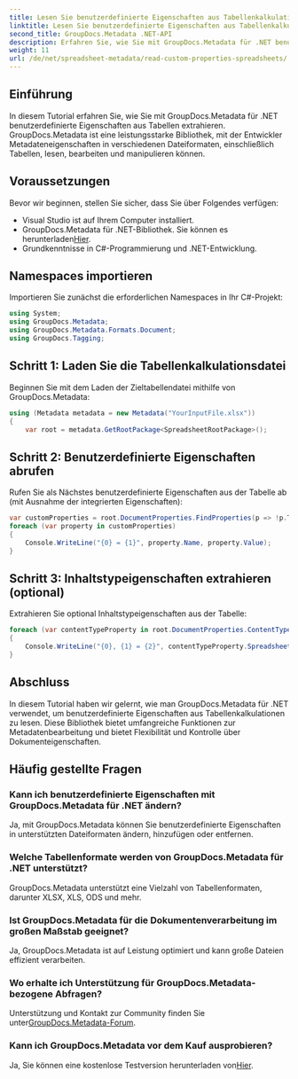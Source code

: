 ```yaml
---
title: Lesen Sie benutzerdefinierte Eigenschaften aus Tabellenkalkulationen in .NET
linktitle: Lesen Sie benutzerdefinierte Eigenschaften aus Tabellenkalkulationen in .NET
second_title: GroupDocs.Metadata .NET-API
description: Erfahren Sie, wie Sie mit GroupDocs.Metadata für .NET benutzerdefinierte Eigenschaften aus Tabellen extrahieren. Verbessern Sie die Metadatenbearbeitung in Ihren .NET-Anwendungen.
weight: 11
url: /de/net/spreadsheet-metadata/read-custom-properties-spreadsheets/
---
```

## Einführung
In diesem Tutorial erfahren Sie, wie Sie mit GroupDocs.Metadata für .NET benutzerdefinierte Eigenschaften aus Tabellen extrahieren. GroupDocs.Metadata ist eine leistungsstarke Bibliothek, mit der Entwickler Metadateneigenschaften in verschiedenen Dateiformaten, einschließlich Tabellen, lesen, bearbeiten und manipulieren können.
## Voraussetzungen
Bevor wir beginnen, stellen Sie sicher, dass Sie über Folgendes verfügen:
- Visual Studio ist auf Ihrem Computer installiert.
-  GroupDocs.Metadata für .NET-Bibliothek. Sie können es herunterladen[Hier](https://releases.groupdocs.com/metadata/net/).
- Grundkenntnisse in C#-Programmierung und .NET-Entwicklung.

## Namespaces importieren
Importieren Sie zunächst die erforderlichen Namespaces in Ihr C#-Projekt:
```csharp
using System;
using GroupDocs.Metadata;
using GroupDocs.Metadata.Formats.Document;
using GroupDocs.Tagging;
```
## Schritt 1: Laden Sie die Tabellenkalkulationsdatei
Beginnen Sie mit dem Laden der Zieltabellendatei mithilfe von GroupDocs.Metadata:
```csharp
using (Metadata metadata = new Metadata("YourInputFile.xlsx"))
{
    var root = metadata.GetRootPackage<SpreadsheetRootPackage>();
```
## Schritt 2: Benutzerdefinierte Eigenschaften abrufen
Rufen Sie als Nächstes benutzerdefinierte Eigenschaften aus der Tabelle ab (mit Ausnahme der integrierten Eigenschaften):
```csharp
var customProperties = root.DocumentProperties.FindProperties(p => !p.Tags.Contains(Tags.Document.BuiltIn));
foreach (var property in customProperties)
{
    Console.WriteLine("{0} = {1}", property.Name, property.Value);
}
```
## Schritt 3: Inhaltstypeigenschaften extrahieren (optional)
Extrahieren Sie optional Inhaltstypeigenschaften aus der Tabelle:
```csharp
foreach (var contentTypeProperty in root.DocumentProperties.ContentTypeProperties.ToList())
{
    Console.WriteLine("{0}, {1} = {2}", contentTypeProperty.SpreadsheetPropertyType, contentTypeProperty.Name, contentTypeProperty.SpreadsheetPropertyValue);
}
```

## Abschluss
In diesem Tutorial haben wir gelernt, wie man GroupDocs.Metadata für .NET verwendet, um benutzerdefinierte Eigenschaften aus Tabellenkalkulationen zu lesen. Diese Bibliothek bietet umfangreiche Funktionen zur Metadatenbearbeitung und bietet Flexibilität und Kontrolle über Dokumenteigenschaften.

## Häufig gestellte Fragen
### Kann ich benutzerdefinierte Eigenschaften mit GroupDocs.Metadata für .NET ändern?
Ja, mit GroupDocs.Metadata können Sie benutzerdefinierte Eigenschaften in unterstützten Dateiformaten ändern, hinzufügen oder entfernen.
### Welche Tabellenformate werden von GroupDocs.Metadata für .NET unterstützt?
GroupDocs.Metadata unterstützt eine Vielzahl von Tabellenformaten, darunter XLSX, XLS, ODS und mehr.
### Ist GroupDocs.Metadata für die Dokumentenverarbeitung im großen Maßstab geeignet?
Ja, GroupDocs.Metadata ist auf Leistung optimiert und kann große Dateien effizient verarbeiten.
### Wo erhalte ich Unterstützung für GroupDocs.Metadata-bezogene Abfragen?
 Unterstützung und Kontakt zur Community finden Sie unter[GroupDocs.Metadata-Forum](https://forum.groupdocs.com/c/metadata/14).
### Kann ich GroupDocs.Metadata vor dem Kauf ausprobieren?
 Ja, Sie können eine kostenlose Testversion herunterladen von[Hier](https://releases.groupdocs.com/).